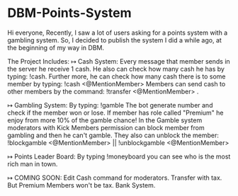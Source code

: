 # DBM-Points-System
Hi everyone, Recently, I saw a lot of users asking for a points system with a gambling system. So, I decided to publish the system I did a while ago, at the beginning of my way in DBM.  

The Project Includes: 
↦ Cash System: 
Every message that member sends in the server he receive 1 cash. 
He also can check how many cash he has by typing: !cash. 
Further more, he can check how many cash there is to some member by typing: !cash <@MentionMember> Members can send cash to other members by the command: !transfer <@MentionMember> <Amount>.

↦ Gambling System: 
By typing: !gamble The bot generate number and check if the member won or lose.
If member has role called "Premium" he enjoy from more 10% of the gamble chance!
In the Gamble system moderators with Kick Members permission can block member from gambling and then he can't gamble. They also can unblock the member: !blockgamble <@MentionMember> || !unblockgamble <@MentionMember>  

↦ Points Leader Board: 
By typing !moneyboard you can see who is the most rich man in town.  

↦ COMING SOON: 
Edit Cash command for moderators.
Transfer with tax. But Premium Members won't be tax.
Bank System.

